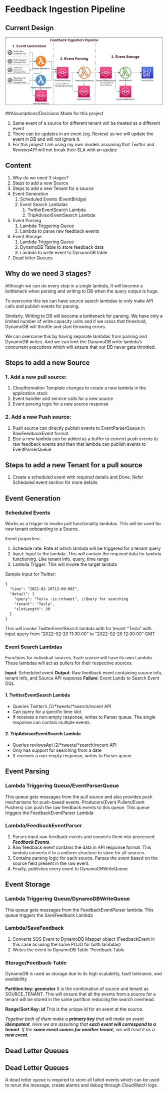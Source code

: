 # Feedback Ingestion Pipeline

## Current Design
![Design](image/FeedbackIngestionPipelineDesign.png?raw=true "Feedback Ingestion Pipeline Design")

##Assumptions/Decisions Made for this project
1. Same event of a source for different tenant will be treated as a different event
2. There can be updates in an event (eg. Review) so we will update the event in DB and will not ignore it.
3. For this project I am using my own models assuming that *Twitter* and *ReviewsAPI* will not break their SLA with an update

## Content

1. Why do we need 3 stages?
2. Steps to add a new Source
3. Steps to add a new Tenant for a source
4. Event Generation
    1. Scheduled Events (EventBridge)
    2. Event Search Lambdas
        1. TwitterEventSearch Lambda
        2. TripAdvisorEventSearch Lambda
5. Event Parsing
    1. Lambda Triggering Queue
    2. Lambda to parse raw feedback events
6. Event Storage
    1. Lambda Triggering Queue
    2. DynamoDB Table to store feedback data
    3. Lambda to write event to DynamoDB table
7. Dead letter Queues

## Why do we need 3 stages?

Although we can do every step in a single lambda, It will become a bottleneck when parsing and writing to DB when the query output is huge.

To overcome this we can have source search lambdas to only make API calls and publish events for parsing.

Similarly, Writing to DB will become a bottleneck for parsing. We have only a limited number of write capacity units and if we cross that threshold, DynamoDB will throttle and start throwing errors.

We can overcome this by having separate lambdas from parsing and DynamoDB writes. And we can limit the DynamoDB write lambda’s concurrent executions which will ensure that our DB never gets throttled.

## Steps to add a new Source

### 1.  Add a new pull source:

1. Cloudformation Template changes to create a new lambda in the application stack
2. Event handler and service calls for a new source
3. Event parsing logic for a new source response

### 2.  Add a new Push source:

1. Push source can directly publish events to EventParserQueue in RawFeedbackEvent format.
2. Else a new lambda can be added as a buffer to convert push events to raw feedback events and then that lambda can publish events to EventParserQueue

## Steps to add a new Tenant for a pull source

1. Create a scheduled event with required details and Done. Refer Scheduled event section for more details.

## Event Generation

### Scheduled Events

Works as a trigger to invoke pull functionality lambdas. This will be used for new tenant onboarding to a Source.

Event properties:

1. Schedule rate: Rate at which lambda will be triggered for a tenant query
2. Input: Input to the lambda. This will contain the required data for lambda functioning. Like tenant info, query, time range
3. Lambda Trigger: This will invoke the target lambda

Sample Input for Twitter:

```
{
  "time": "2022-02-20T12:00:00Z",
  "detail": {
    "query": "Tesla -is:retweet", //Query for searching 
    "tenant": "Tesla",
    "slotLength": 30
  }
}
```

This will invoke TwitterEventSearch lambda with for tenant “Tesla” with input query from “2022-02-20 11:30:00” to “2022-02-20 12:00:00” GMT


### Event Search Lambdas

Functions for individual sources. Each source will have its own Lambda. These lambdas will act as pullers for their respective sources.

**Input**: Scheduled event
**Output**: Raw feedback event containing source info, tenant info, and Source API response
**Failure**:  Event Lands to Search Event DQL

#### 1. TwitterEventSearch Lambda

* Queries Twitter’s /2/*tweets/*search/recent API
* Can query for a specific time slot
* If receives a non-empty response, writes to Parser queue. The single response can contain multiple events.

#### 2. TripAdvisorEventSearch Lambda

* Queries reviewsApi /2/*tweets/*search/recent API
* Only has support for searching from a date
* If receives a non-empty response, writes to Parser queue

## Event Parsing

### Lambda Triggering Queue/EventParserQueue

This queue gets messages from the pull source and also provides push mechanisms for push-based events.
Producers(Event Pullers/Event Pushers) can push the raw feedback events to this queue. This queue triggers the FeedbackEventParser Lambda

### Lambda/FeedbackEventParser

1. Parses input raw feedback events and converts them into processed ***Feedback Events***.
2. Raw feedback event contains the data in API response format. This lambda converts it to a uniform structure to store for all sources.
3. Contains parsing logic for each source. Parses the event based on the source field present in the raw event.
4. Finally, publishes every event to DynamoDBWriteQueue

## Event Storage

### Lambda Triggering Queue/DynamoDBWriteQueue

This queue gets messages from the FeedbackEventParser lambda. This queue triggers the SaveFeedback Lambda

### Lambda/SaveFeedback

1. Converts SQS Event to DynamoDB Mapper object (FeedbackEvent in this case as using the same POJO for both lambdas)
2. Writes the event to DynamoDB Table “Feedback-Table

### Storage/Feedback-Table

DynamoDB is used as storage due to its high scalability, fault tolerance, and availability

**Partition key: generator**
It is the combination of source and tenant as SOURCE_TENANT. This will ensure that all the events from a source for a tenant will be stored in the same partition reducing the search overhead.

**Range/Sort Key: id**
This is the unique id for an event at the source.

*Together both of them make a **primary key** that will make an event **idempotent**. Here we are assuming that **each event will correspond to a tenant**. If the **same event comes for another tenan**t, we will treat it as a **new event**.*

## **Dead Letter Queues**

## **Dead Letter Queues**

A dead letter queue is required to store all failed events which can be used to rerun the message,  create alarms and debug through CloudWatch logs.


